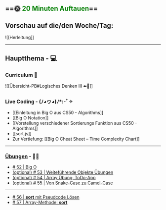## ==🌞 <font style="color:green">20 Minuten Auftauen</font>==

## Vorschau auf die/den Woche/Tag:

![[Herleitung]]

---

## Hauptthema - 💻

### Curriculum 📝

![[Übersicht-PB#Logisches Denken III ⬅️👀]]


### Live Coding -  (ﾉ◕ヮ◕)ﾉ*:･ﾟ✧

- [[Einleitung in Big O aus CS50 - Algorithms]]
- [[Big O Notation]]
- [[Vorstellung verschiedener Sortierungs Funktion aus CS50 - Algorithms]]
- [[sort.js]]
- Zur Vertiefung: [[Big O Cheat Sheet – Time Complexity Chart]]


---

### [Übungen](https://classroom.github.com/classrooms/113973596-fbw-wd-22-d07-ubungsaufgaben) - 🏋️‍♂️

- [# 52 | Big O](https://github.com/DigitalCareerInstitute/PB-datastructure-bigO)  
-   [(optional) # 53 | Weiteführende Objekte Übungen](https://github.com/DigitalCareerInstitute/PB-Objects-Exercises)
-   [(optional) # 54 | Array Übung: ToDo-App](https://github.com/DigitalCareerInstitute/PB-Functions-ToDosApp/tree/master)
-   [(optional) # 55 | Von Snake-Case zu Camel-Case](https://github.com/DigitalCareerInstitute/PB-datastructure-function-composition)

---

- [ # 56 | **sort** mit Pseudcode Lösen](https://github.com/DigitalCareerInstitute/PB-datastructure-logicalthinking/tree/master)
-  [# 57 | Array-Methode: **sort**](https://github.com/DigitalCareerInstitute/PB-Data-Structure-ArrayMethod-sort)

  
